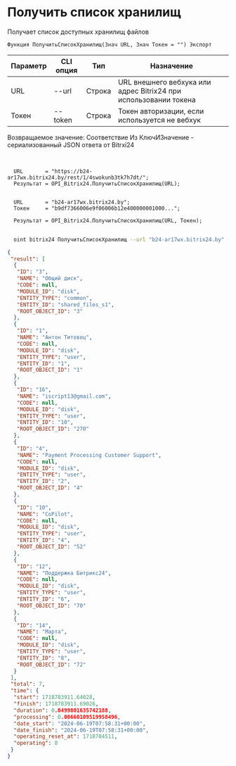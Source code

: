 ﻿---
sidebar_position: 1
---

# Получить список хранилищ
 Получает список доступных хранилищ файлов



`Функция ПолучитьСписокХранилищ(Знач URL, Знач Токен = "") Экспорт`

  | Параметр | CLI опция | Тип | Назначение |
  |-|-|-|-|
  | URL | --url | Строка | URL внешнего вебхука или адрес Bitrix24 при использовании токена |
  | Токен | --token | Строка | Токен авторизации, если используется не вебхук |

  
  Возвращаемое значение:   Соответствие Из КлючИЗначение - сериализованный JSON ответа от Bitrxi24

<br/>




```bsl title="Пример кода"
  URL       = "https://b24-ar17wx.bitrix24.by/rest/1/4swokunb3tk7h7dt/";
  Результат = OPI_Bitrix24.ПолучитьСписокХранилищ(URL);
  
  
  URL       = "b24-ar17wx.bitrix24.by";
  Токен     = "b9df7366006e9f06006b12e400000001000...";
  
  Результат = OPI_Bitrix24.ПолучитьСписокХранилищ(URL, Токен);
```
	


```sh title="Пример команды CLI"
    
  oint bitrix24 ПолучитьСписокХранилищ --url "b24-ar17wx.bitrix24.by" --token "b9df7366006e9f06006b12e400000001000..."

```

```json title="Результат"
{
 "result": [
  {
   "ID": "3",
   "NAME": "Общий диск",
   "CODE": null,
   "MODULE_ID": "disk",
   "ENTITY_TYPE": "common",
   "ENTITY_ID": "shared_files_s1",
   "ROOT_OBJECT_ID": "3"
  },
  {
   "ID": "1",
   "NAME": "Антон Титовец",
   "CODE": null,
   "MODULE_ID": "disk",
   "ENTITY_TYPE": "user",
   "ENTITY_ID": "1",
   "ROOT_OBJECT_ID": "1"
  },
  {
   "ID": "16",
   "NAME": "iscript13@gmail.com",
   "CODE": null,
   "MODULE_ID": "disk",
   "ENTITY_TYPE": "user",
   "ENTITY_ID": "10",
   "ROOT_OBJECT_ID": "270"
  },
  {
   "ID": "4",
   "NAME": "Payment Processing Customer Support",
   "CODE": null,
   "MODULE_ID": "disk",
   "ENTITY_TYPE": "user",
   "ENTITY_ID": "2",
   "ROOT_OBJECT_ID": "4"
  },
  {
   "ID": "10",
   "NAME": "CoPilot",
   "CODE": null,
   "MODULE_ID": "disk",
   "ENTITY_TYPE": "user",
   "ENTITY_ID": "4",
   "ROOT_OBJECT_ID": "52"
  },
  {
   "ID": "12",
   "NAME": "Поддержка Битрикс24",
   "CODE": null,
   "MODULE_ID": "disk",
   "ENTITY_TYPE": "user",
   "ENTITY_ID": "6",
   "ROOT_OBJECT_ID": "70"
  },
  {
   "ID": "14",
   "NAME": "Марта",
   "CODE": null,
   "MODULE_ID": "disk",
   "ENTITY_TYPE": "user",
   "ENTITY_ID": "8",
   "ROOT_OBJECT_ID": "72"
  }
 ],
 "total": 7,
 "time": {
  "start": 1718783911.64028,
  "finish": 1718783911.69026,
  "duration": 0.0499801635742188,
  "processing": 0.00660109519958496,
  "date_start": "2024-06-19T07:58:31+00:00",
  "date_finish": "2024-06-19T07:58:31+00:00",
  "operating_reset_at": 1718784511,
  "operating": 0
 }
}
```
